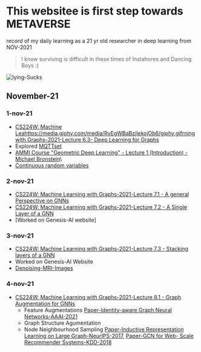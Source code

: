 # This websitee is first step towards METAVERSE 

record of my daily learning as a 21 yr old researcher in deep learning from NOV-2021
> I know surviving is difficult in these times of Instahores and Dancing Boys :(

![lying-Sucks](https://media.giphy.com/media/PQL76jzmzUrz4UZnPV/giphy.gif)

## November-21

### 1-nov-21
- [CS224W: Machine Leahttps://media.giphy.com/media/RvEgWBaBzjlekojOb6/giphy.gifrning with Graphs-2021-Lecture 6.3- Deep Learning for Graphs](https://youtu.be/MH4yvtgAR-4)
- Explored [MQTTset](https://www.kaggle.com/cnrieiit/mqttset)
- [AMMI Course "Geometric Deep Learning" - Lecture 1 (Introduction) - Michael Bronstein](https://www.youtube.com/watch?v=PtA0lg_e5nA&list=PLn2-dEmQeTfQ8YVuHBOvAhUlnIPYxkeu3&index=1&t=157s)\
- [Continuous random variables](https://www.youtube.com/watch?v=xl50kk0eFnM)

### 2-nov-21
- [CS224W: Machine Learning with Graphs-2021-Lecture 7.1 - A general Perspective on GNNs](https://youtu.be/RU9uTa_-ZOw)
- [CS224W: Machine Learning with Graphs-2021-Lecture 7.2 - A Single Layer of a GNN](https://youtu.be/247Mkqj_wRM)
- [Worked on Genesis-AI website]

### 3-nov-21
- [CS224W: Machine Learning with Graphs-2021-Lecture 7.3 - Stacking layers of a GNN](https://youtu.be/ew1cnUjRgl4)
- Worked on Genesis-AI Website
- [Denoising-MRI-Images](https://mr-siddy.github.io/ML-blog/2021/04/28/DenoisingMRI.html)

### 4-nov-21
- [CS224W: Machine Learning with Graphs-2021-Lecture 8.1 - Graph Augmentation for GNNs](https://youtu.be/1A6VoEkQnhQ)
  - Feature Augmentations [Paper-Identity-aware Graph Neural Networks-AAAI-2021](https://arxiv.org/pdf/2101.10320.pdf)
  - Graph Structure Agumentation
  - Node Neighbourhood Sampling [Paper-Inductive Representation Learning on Large Graph-NeurIPS-2017](https://arxiv.org/pdf/1706.02216.pdf), [Paper-GCN for Web-
    Scale Recommender Systems-KDD-2018](https://arxiv.org/pdf/1806.01973.pdf)

